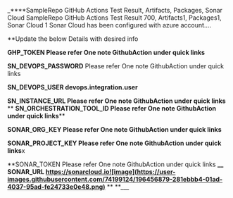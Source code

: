 _****SampleRepo
GitHub Actions
Test Result, Artifacts, Packages, Sonar Cloud
SampleRepo GitHub Actions Test Result 700, Artifacts1, Packages1, Sonar Cloud 1 Sonar Cloud has been configured with azure account....

**Update the below Details with desired info

**GHP_TOKEN Please refer One note GithubAction under quick links**

**SN_DEVOPS_PASSWORD** Please refer One note GithubAction under quick links

**SN_DEVOPS_USER devops.integration.user**

**SN_INSTANCE_URL Please refer One note GithubAction under quick links**
**
**SN_ORCHESTRATION_TOOL_ID Please refer One note GithubAction under quick links****

**SONAR_ORG_KEY Please refer One note GithubAction under quick links**

**SONAR_PROJECT_KEY Please refer One note GithubAction under quick links**x

**SONAR_TOKEN Please refer One note GithubAction under quick links
**__
SONAR_URL https://sonarcloud.io![image](https://user-images.githubusercontent.com/74199124/196456879-281ebbb4-01ad-4037-95ad-fe24733e0e48.png)**
**
**___
